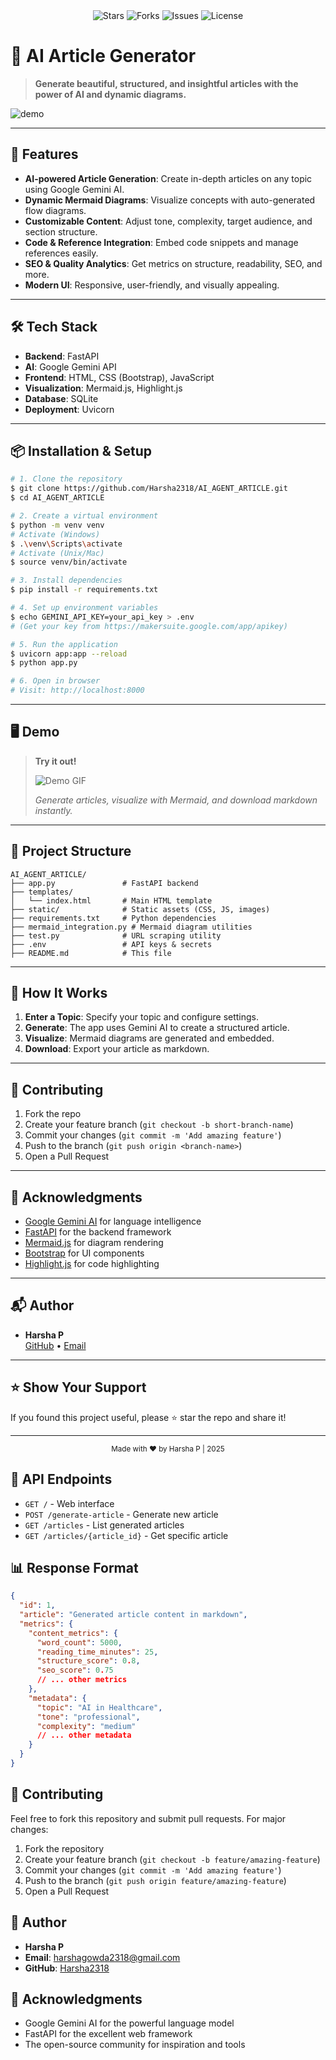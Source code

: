 <div align="center">
  <img src="https://img.shields.io/github/stars/Harsha2318/AI_AGENT_ARTICLE?style=social" alt="Stars">
  <img src="https://img.shields.io/github/forks/Harsha2318/AI_AGENT_ARTICLE?style=social" alt="Forks">
  <img src="https://img.shields.io/github/issues/Harsha2318/AI_AGENT_ARTICLE" alt="Issues">
  <img src="https://img.shields.io/github/license/Harsha2318/AI_AGENT_ARTICLE" alt="License">
</div>

# 🧠 AI Article Generator

> **Generate beautiful, structured, and insightful articles with the power of AI and dynamic diagrams.**

![demo](https://raw.githubusercontent.com/Harsha2318/AI_AGENT_ARTICLE/main/static/demo.gif)

---

## 🚀 Features

- **AI-powered Article Generation**: Create in-depth articles on any topic using Google Gemini AI.
- **Dynamic Mermaid Diagrams**: Visualize concepts with auto-generated flow diagrams.
- **Customizable Content**: Adjust tone, complexity, target audience, and section structure.
- **Code & Reference Integration**: Embed code snippets and manage references easily.
- **SEO & Quality Analytics**: Get metrics on structure, readability, SEO, and more.
- **Modern UI**: Responsive, user-friendly, and visually appealing.

---

## 🛠️ Tech Stack

- **Backend**: FastAPI
- **AI**: Google Gemini API
- **Frontend**: HTML, CSS (Bootstrap), JavaScript
- **Visualization**: Mermaid.js, Highlight.js
- **Database**: SQLite
- **Deployment**: Uvicorn

---

## 📦 Installation & Setup

```bash
# 1. Clone the repository
$ git clone https://github.com/Harsha2318/AI_AGENT_ARTICLE.git
$ cd AI_AGENT_ARTICLE

# 2. Create a virtual environment
$ python -m venv venv
# Activate (Windows)
$ .\venv\Scripts\activate
# Activate (Unix/Mac)
$ source venv/bin/activate

# 3. Install dependencies
$ pip install -r requirements.txt

# 4. Set up environment variables
$ echo GEMINI_API_KEY=your_api_key > .env
# (Get your key from https://makersuite.google.com/app/apikey)

# 5. Run the application
$ uvicorn app:app --reload
$ python app.py

# 6. Open in browser
# Visit: http://localhost:8000
```

---

## 🖥️ Demo

> **Try it out!**
>
> ![Demo GIF](https://drive.google.com/file/d/1vSox_vqn6XA2YMy2glsr4mphIl1bRdGs/view?usp=sharing)
>
> _Generate articles, visualize with Mermaid, and download markdown instantly._

---

## 📁 Project Structure

```text
AI_AGENT_ARTICLE/
├── app.py               # FastAPI backend
├── templates/
│   └── index.html       # Main HTML template
├── static/              # Static assets (CSS, JS, images)
├── requirements.txt     # Python dependencies
├── mermaid_integration.py # Mermaid diagram utilities
├── test.py              # URL scraping utility
├── .env                 # API keys & secrets
├── README.md            # This file
```

---

## 🌟 How It Works

1. **Enter a Topic**: Specify your topic and configure settings.
2. **Generate**: The app uses Gemini AI to create a structured article.
3. **Visualize**: Mermaid diagrams are generated and embedded.
4. **Download**: Export your article as markdown.

---

## 🤝 Contributing

1. Fork the repo
2. Create your feature branch (`git checkout -b short-branch-name`)
3. Commit your changes (`git commit -m 'Add amazing feature'`)
4. Push to the branch (`git push origin <branch-name>`)
5. Open a Pull Request

---

## 🙏 Acknowledgments

- [Google Gemini AI](https://ai.google.com/) for language intelligence
- [FastAPI](https://fastapi.tiangolo.com/) for the backend framework
- [Mermaid.js](https://mermaid-js.github.io/) for diagram rendering
- [Bootstrap](https://getbootstrap.com/) for UI components
- [Highlight.js](https://highlightjs.org/) for code highlighting

---

## 📬 Author

- **Harsha P**  
  [GitHub](https://github.com/Harsha2318) • [Email](mailto:harshagowda2318@gmail.com)

---

## ⭐️ Show Your Support

If you found this project useful, please ⭐️ star the repo and share it!

---

<div align="center">
  <sub>Made with ❤️ by Harsha P | 2025</sub>
</div>

## 🔧 API Endpoints

- `GET /` - Web interface
- `POST /generate-article` - Generate new article
- `GET /articles` - List generated articles
- `GET /articles/{article_id}` - Get specific article

## 📊 Response Format

```json
{
  "id": 1,
  "article": "Generated article content in markdown",
  "metrics": {
    "content_metrics": {
      "word_count": 5000,
      "reading_time_minutes": 25,
      "structure_score": 0.8,
      "seo_score": 0.75
      // ... other metrics
    },
    "metadata": {
      "topic": "AI in Healthcare",
      "tone": "professional",
      "complexity": "medium"
      // ... other metadata
    }
  }
}
```

## 🤝 Contributing

Feel free to fork this repository and submit pull requests. For major changes:
1. Fork the repository
2. Create your feature branch (`git checkout -b feature/amazing-feature`)
3. Commit your changes (`git commit -m 'Add amazing feature'`)
4. Push to the branch (`git push origin feature/amazing-feature`)
5. Open a Pull Request



## 👤 Author

- **Harsha P**
- **Email**: harshagowda2318@gmail.com
- **GitHub**: [Harsha2318](https://github.com/Harsha2318)

## 🌟 Acknowledgments

- Google Gemini AI for the powerful language model
- FastAPI for the excellent web framework
- The open-source community for inspiration and tools
